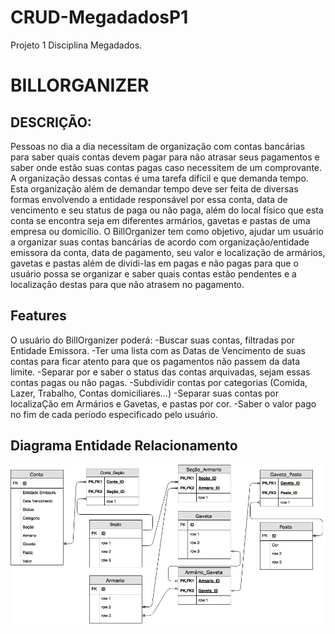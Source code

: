 # CRUD-MegadadosP1

Projeto 1 Disciplina Megadados.

# BILLORGANIZER

## DESCRIÇÃO:
Pessoas no dia a dia necessitam de organização com contas bancárias para saber quais contas devem pagar para não atrasar seus pagamentos e saber onde estão suas contas pagas caso necessitem de um comprovante. A organização dessas contas é uma tarefa difícil e que demanda tempo. Esta organização além de demandar tempo deve ser feita de diversas formas envolvendo a entidade responsável por essa conta, data de vencimento e seu status de paga ou não paga, além do local físico  que esta conta se encontra seja em diferentes armários, gavetas e pastas de uma empresa ou domicílio. O BillOrganizer tem como objetivo, ajudar um usuário a organizar suas contas bancárias de acordo com organização/entidade emissora da conta, data de pagamento, seu valor e localização de armários, gavetas e pastas além de dividi-las em pagas e não pagas para que o usuário possa se organizar e saber quais contas estão pendentes  e a localização destas para que não atrasem no pagamento.

## Features
O usuário do BillOrganizer poderá:
-Buscar suas contas, filtradas por Entidade Emissora.
-Ter uma lista com as Datas de Vencimento de suas contas para ficar atento para que os pagamentos não passem da data limite.
-Separar por e saber o status das contas arquivadas, sejam essas contas pagas ou não pagas.
-Subdividir contas por categorias (Comida, Lazer, Trabalho, Contas domiciliares...)
-Separar suas contas por localizaÇão em Armários e Gavetas, e pastas por cor.
-Saber o valor pago no fim de cada período especificado pelo usuário.


## Diagrama Entidade Relacionamento
![Screenshot](BillOrganizer.png)
